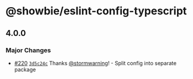 # @showbie/eslint-config-typescript

## 4.0.0
### Major Changes



- [#220](https://github.com/showbie/showbie-eslint-config/pull/220) [`3d5c24c`](https://github.com/showbie/showbie-eslint-config/commit/3d5c24cdb703e080a8450761f29103866a9eba20) Thanks [@stormwarning](https://github.com/stormwarning)! - Split config into separate package
